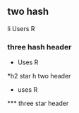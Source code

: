 ## two hash

li Users R

### three hash header

* Uses R

*h2 star h two header

* uses R

*** three star header


